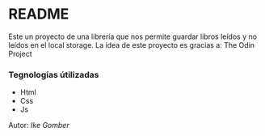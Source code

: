 # README

Este un proyecto de una librería que nos permite guardar libros leídos y no leídos en el local storage.
La idea de este proyecto es gracias a: The Odin Project

### Tegnologías útilizadas

* Html
* Css
* Js

Autor: *Ike Gomber*